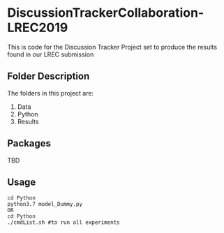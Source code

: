 # DiscussionTrackerCollaboration-LREC2019
This is code for the Discussion Tracker Project set to produce the results found in our LREC submission



## Folder Description

The folders in this project are:

1. Data
2. Python
3. Results



## Packages

TBD



## Usage

```
cd Python
python3.7 model_Dummy.py
OR
cd Python
./cmdList.sh #to run all experiments
```

